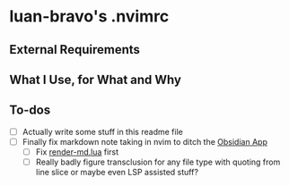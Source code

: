 # luan-bravo's .nvimrc

## External Requirements

## What I Use, for What and Why

## To-dos
- [ ] Actually write some stuff in this readme file
- [ ] Finally fix markdown note taking in nvim to ditch the [Obsidian App]()
    - [ ] Fix [render-md.lua](./lua/theprimeagen/unused/render-md.lua) first
    - [ ] Really badly figure transclusion for any file type with quoting from line slice or maybe even LSP assisted stuff?
